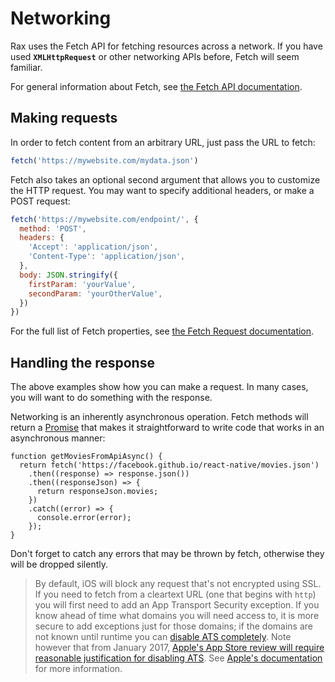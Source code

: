 # Networking
Rax uses the Fetch API for fetching resources across a network. If you have used **`XMLHttpRequest`** or other networking APIs before, Fetch will seem familiar.

For general information about Fetch, see [the Fetch API documentation](https://developer.mozilla.org/en-US/docs/Web/API/Fetch_API).

## Making requests

In order to fetch content from an arbitrary URL, just pass the URL to fetch:
```js
fetch('https://mywebsite.com/mydata.json')
```
Fetch also takes an optional second argument that allows you to customize the HTTP request. You may want to specify additional headers, or make a POST request:
```js
fetch('https://mywebsite.com/endpoint/', {
  method: 'POST',
  headers: {
    'Accept': 'application/json',
    'Content-Type': 'application/json',
  },
  body: JSON.stringify({
    firstParam: 'yourValue',
    secondParam: 'yourOtherValue',
  })
})
```

For the full list of Fetch properties, see [the Fetch Request documentation](https://developer.mozilla.org/en-US/docs/Web/API/Request).

## Handling the response
The above examples show how you can make a request. In many cases, you will want to do something with the response.

Networking is an inherently asynchronous operation. Fetch methods will return a [Promise](https://developer.mozilla.org/en-US/docs/Web/JavaScript/Reference/Global_Objects/Promise) that makes it straightforward to write code that works in an asynchronous manner:
```
function getMoviesFromApiAsync() {
  return fetch('https://facebook.github.io/react-native/movies.json')
    .then((response) => response.json())
    .then((responseJson) => {
      return responseJson.movies;
    })
    .catch((error) => {
      console.error(error);
    });
}
```
Don't forget to catch any errors that may be thrown by fetch, otherwise they will be dropped silently.
> By default, iOS will block any request that's not encrypted using SSL. If you need to fetch from a cleartext URL (one that begins with `http`) you will first need to add an App Transport Security exception. If you know ahead of time what domains you will need access to, it is more secure to add exceptions just for those domains; if the domains are not known until runtime you can [disable ATS completely](/react-native/docs/integration-with-existing-apps.html#app-transport-security). Note however that from January 2017, [Apple's App Store review will require reasonable justification for disabling ATS](https://forums.developer.apple.com/thread/48979). See [Apple's documentation](https://developer.apple.com/library/ios/documentation/General/Reference/InfoPlistKeyReference/Articles/CocoaKeys.html#//apple_ref/doc/uid/TP40009251-SW33) for more information.
